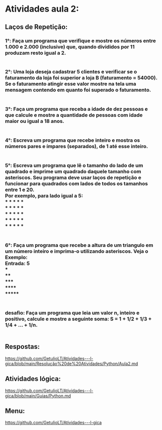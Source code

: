 # Atividades aula 2:

## Laços de Repetição:
<h3>
1°: Faça um programa que verifique e mostre os números entre 1.000 e 2.000 (inclusive) que, quando divididos por 11 produzam resto igual a 2.<br><br>
<h3>
2°: Uma loja deseja cadastrar 5 clientes e verificar se o faturamento da loja foi superior a loja B (faturamento = 54000).  Se o faturamento atingir esse valor mostre na tela uma mensagem contendo em quanto foi superado o faturamento.<br><br>
<h3>
3°: Faça um programa que receba a idade de dez pessoas e que calcule e mostre a quantidade de pessoas com idade maior ou igual a 18 anos.<br><br>
<h3>
4°: Escreva um programa que recebe inteiro e mostra os números pares e ímpares (separados), de 1 até esse inteiro.<br><br>
<h3>
5°: Escreva um programa que lê o tamanho do lado de um quadrado e imprime um quadrado daquele tamanho com asteriscos. Seu programa deve usar laços de repetição e funcionar para quadrados com lados de todos os tamanhos entre 1 e 20.<br>
Por exemplo, para lado igual a 5:<br>
* * * * *<br>
* * * * *<br>
* * * * *<br>
* * * * *<br>
* * * * *<br><br>
<h3>
6°: Faça um programa que recebe a altura de um triangulo em um número inteiro e imprima-o utilizando asteriscos. Veja o Exemplo:<br>
Entrada: 5<br>
*<br>
**<br>
***<br>
****<br>
*****<br><br>
<h3>
desafio: Faça um programa que leia um valor n, inteiro e positivo, calcule e mostre a seguinte soma: S = 1 + 1/2 + 1/3 + 1/4 + … + 1/n.<br><br>


## Respostas: <br>
https://github.com/GetulioLT/Atividades---l-gica/blob/main/Resolução%20de%20Atividades/Python/Aula2.md
## Atividades lógica: <br>
https://github.com/GetulioLT/Atividades---l-gica/blob/main/Guias/Python.md
## Menu:
https://github.com/GetulioLT/Atividades---l-gica